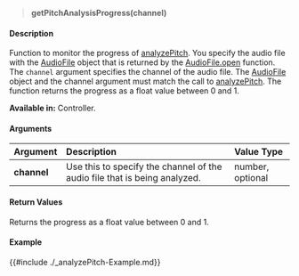 >**getPitchAnalysisProgress(channel)**

#### Description

Function to monitor the progress of [analyzePitch](./analyzePitch.md). You specify the audio file with the [AudioFile](./Audio-File.md) object that is returned by the [AudioFile.open](./AudioFileopen.md) function. The ``channel`` argument specifies the channel of the audio file. The [AudioFile](./Audio-File.md) object and the channel argument must match the call to [analyzePitch](./analyzePitch.md). The function returns the progress as a float value between 0 and 1.

**Available in:** Controller.

#### Arguments

|Argument|Description|Value Type|
|:-|:-|:-|
|**channel**|Use this to specify the channel of the audio file that is being analyzed.|number, optional|

#### Return Values

Returns the progress as a float value between 0 and 1.

#### Example

{{#include ./_analyzePitch-Example.md}}
